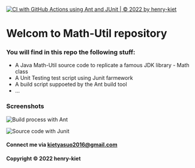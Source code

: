 [![CI with GitHub Actions using Ant and JUnit | © 2022 by henry-kiet](https://github.com/henry-kiet/math-util-ant/actions/workflows/ci-with-ant.yml/badge.svg)](https://github.com/henry-kiet/math-util-ant/actions/workflows/ci-with-ant.yml)
# Welcom to Math-Util repository
### You will find in this repo the following stuff:


* A Java Math-Util source code to replicate a famous JDK library - Math class
* A Unit Testing test script using Junit farmework
* A build script suppoeted by the Ant build tool
* ...

### Screenshots
![Build process with Ant]()

![Source code with Junit]()

#### Connect me via kietyasuo2016@gmail.com
#### Copyright &#169; 2022 henry-kiet